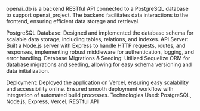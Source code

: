 openai_db is a backend RESTful API connected to a PostgreSQL database to support openai_project. The backend facilitates data interactions to the frontend, ensuring efficient data storage and retrieval.

PostgreSQL Database: Designed and implemented the database schema for scalable data storage, including tables, relations, and indexes.
API Server: Built a Node.js server with Express to handle HTTP requests, routes, and responses, implementing robust middleware for authentication, logging, and error handling.
Database Migrations & Seeding: Utilized Sequelize ORM for database migrations and seeding, allowing for easy schema versioning and data initialization.

Deployment: Deployed the application on Vercel, ensuring easy scalability and accessibility online. Ensured smooth deployment workflow with integration of automated build processes.
Technologies Used: PostgreSQL, Node.js, Express, Vercel, RESTful API
